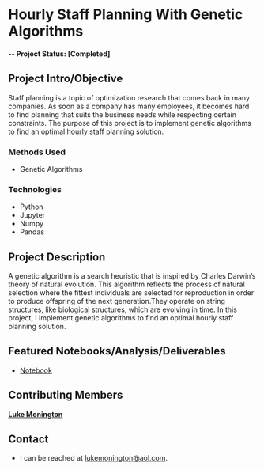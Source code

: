 # Hourly Staff Planning With Genetic Algorithms

#### -- Project Status: [Completed]

## Project Intro/Objective
Staff planning is a topic of optimization research that comes back in many companies. As soon as a company has many employees, it becomes hard to find planning that suits the business needs while respecting certain constraints. The purpose of this project is to implement genetic algorithms to find an optimal hourly staff planning solution.


### Methods Used
* Genetic Algorithms

### Technologies
* Python
* Jupyter
* Numpy
* Pandas


## Project Description
A genetic algorithm is a search heuristic that is inspired by Charles Darwin’s theory of natural evolution. This algorithm reflects the process of natural selection where the fittest individuals are selected for reproduction in order to produce offspring of the next generation.They operate on string structures, like biological structures, which are evolving in time. In this project, I implement genetic algorithms to find an optimal hourly staff planning solution.


## Featured Notebooks/Analysis/Deliverables
* [Notebook](https://github.com/lukemonington/genetic_algorithm/blob/main/main_ai.ipynb)


## Contributing Members

**[Luke Monington](https://github.com/lukemonington)**

## Contact
* I can be reached at lukemonington@aol.com.
